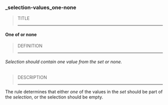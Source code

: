 ### _selection-values_one-none



> TITLE
> 
> ------

#### One of or none



> DEFINITION
> 
> ------

###### Selection should contain one value from the set or none.



> DESCRIPTION
> 
> ------

The rule determines that either *one* of the values in the *set* should be part of the *selection*, or the selection should be empty.